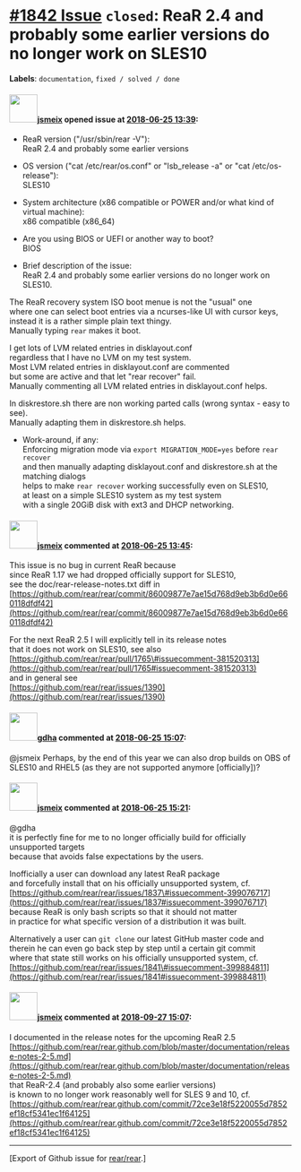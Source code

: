 [\#1842 Issue](https://github.com/rear/rear/issues/1842) `closed`: ReaR 2.4 and probably some earlier versions do no longer work on SLES10
==========================================================================================================================================

**Labels**: `documentation`, `fixed / solved / done`

#### <img src="https://avatars.githubusercontent.com/u/1788608?u=925fc54e2ce01551392622446ece427f51e2f0ce&v=4" width="50">[jsmeix](https://github.com/jsmeix) opened issue at [2018-06-25 13:39](https://github.com/rear/rear/issues/1842):

-   ReaR version ("/usr/sbin/rear -V"):  
    ReaR 2.4 and probably some earlier versions

-   OS version ("cat /etc/rear/os.conf" or "lsb\_release -a" or "cat
    /etc/os-release"):  
    SLES10

-   System architecture (x86 compatible or POWER and/or what kind of
    virtual machine):  
    x86 compatible (x86\_64)

-   Are you using BIOS or UEFI or another way to boot?  
    BIOS

-   Brief description of the issue:  
    ReaR 2.4 and probably some earlier versions do no longer work on
    SLES10.

The ReaR recovery system ISO boot menue is not the "usual" one  
where one can select boot entries via a ncurses-like UI with cursor
keys,  
instead it is a rather simple plain text thingy.  
Manually typing `rear` makes it boot.

I get lots of LVM related entries in disklayout.conf  
regardless that I have no LVM on my test system.  
Most LVM related entries in disklayout.conf are commented  
but some are active and that let "rear recover" fail.  
Manually commenting all LVM related entries in disklayout.conf helps.

In diskrestore.sh there are non working parted calls (wrong syntax -
easy to see).  
Manually adapting them in diskrestore.sh helps.

-   Work-around, if any:  
    Enforcing migration mode via `export MIGRATION_MODE=yes` before
    `rear recover`  
    and then manually adapting disklayout.conf and diskrestore.sh at the
    matching dialogs  
    helps to make `rear recover` working successfully even on SLES10,  
    at least on a simple SLES10 system as my test system  
    with a single 20GiB disk with ext3 and DHCP networking.

#### <img src="https://avatars.githubusercontent.com/u/1788608?u=925fc54e2ce01551392622446ece427f51e2f0ce&v=4" width="50">[jsmeix](https://github.com/jsmeix) commented at [2018-06-25 13:45](https://github.com/rear/rear/issues/1842#issuecomment-399957073):

This issue is no bug in current ReaR because  
since ReaR 1.17 we had dropped officially support for SLES10,  
see the doc/rear-release-notes.txt diff in  
[https://github.com/rear/rear/commit/86009877e7ae15d768d9eb3b6d0e660118dfdf42](https://github.com/rear/rear/commit/86009877e7ae15d768d9eb3b6d0e660118dfdf42)

For the next ReaR 2.5 I will explicitly tell in its release notes  
that it does not work on SLES10, see also  
[https://github.com/rear/rear/pull/1765\#issuecomment-381520313](https://github.com/rear/rear/pull/1765#issuecomment-381520313)  
and in general see  
[https://github.com/rear/rear/issues/1390](https://github.com/rear/rear/issues/1390)

#### <img src="https://avatars.githubusercontent.com/u/888633?u=cdaeb31efcc0048d3619651aa18dd4b76e636b21&v=4" width="50">[gdha](https://github.com/gdha) commented at [2018-06-25 15:07](https://github.com/rear/rear/issues/1842#issuecomment-399985458):

@jsmeix Perhaps, by the end of this year we can also drop builds on OBS
of SLES10 and RHEL5 (as they are not supported anymore \[officially\])?

#### <img src="https://avatars.githubusercontent.com/u/1788608?u=925fc54e2ce01551392622446ece427f51e2f0ce&v=4" width="50">[jsmeix](https://github.com/jsmeix) commented at [2018-06-25 15:21](https://github.com/rear/rear/issues/1842#issuecomment-399990189):

@gdha  
it is perfectly fine for me to no longer officially build for officially
unsupported targets  
because that avoids false expectations by the users.

Inofficially a user can download any latest ReaR package  
and forcefully install that on his officially unsupported system, cf.  
[https://github.com/rear/rear/issues/1837\#issuecomment-399076717](https://github.com/rear/rear/issues/1837#issuecomment-399076717)  
because ReaR is only bash scripts so that it should not matter  
in practice for what specific version of a distribution it was built.

Alternatively a user can `git clone` our latest GitHub master code and  
therein he can even go back step by step until a certain git commit  
where that state still works on his officially unsupported system, cf.  
[https://github.com/rear/rear/issues/1841\#issuecomment-399884811](https://github.com/rear/rear/issues/1841#issuecomment-399884811)

#### <img src="https://avatars.githubusercontent.com/u/1788608?u=925fc54e2ce01551392622446ece427f51e2f0ce&v=4" width="50">[jsmeix](https://github.com/jsmeix) commented at [2018-09-27 15:07](https://github.com/rear/rear/issues/1842#issuecomment-425128917):

I documented in the release notes for the upcoming ReaR 2.5  
[https://github.com/rear/rear.github.com/blob/master/documentation/release-notes-2-5.md](https://github.com/rear/rear.github.com/blob/master/documentation/release-notes-2-5.md)  
that ReaR-2.4 (and probably also some earlier versions)  
is known to no longer work reasonably well for SLES 9 and 10, cf.  
[https://github.com/rear/rear.github.com/commit/72ce3e18f5220055d7852ef18cf5341ec1f64125](https://github.com/rear/rear.github.com/commit/72ce3e18f5220055d7852ef18cf5341ec1f64125)

------------------------------------------------------------------------

\[Export of Github issue for
[rear/rear](https://github.com/rear/rear).\]
